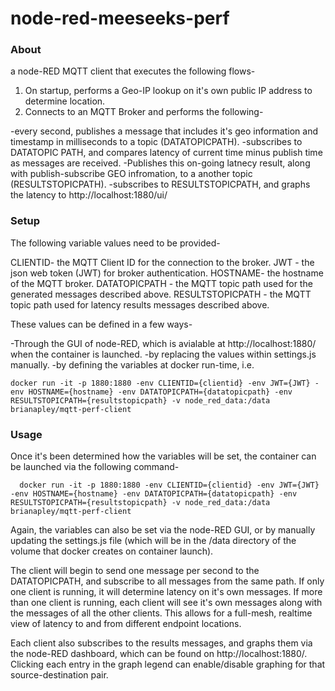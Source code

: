 node-red-meeseeks-perf
======================

### About

a node-RED MQTT client that executes the following flows-

1. On startup, performs a Geo-IP lookup on it's own public IP address to determine location.
2. Connects to an MQTT Broker and performs the following-

  -every second, publishes a message that includes it's geo information and timestamp in milliseconds to a topic (DATATOPICPATH).
  -subscribes to DATATOPIC PATH, and compares latency of current time minus publish time as messages are received.
  -Publishes this on-going latnecy result, along with publish-subscribe GEO infromation, to a another topic (RESULTSTOPICPATH).
  -subscribes to RESULTSTOPICPATH, and graphs the latency to http://localhost:1880/ui/
  
  ### Setup
  
  The following variable values need to be provided-
  
  CLIENTID- the MQTT Client ID for the connection to the broker.
  JWT - the json web token (JWT) for broker authentication.
  HOSTNAME- the hostname of the MQTT broker.
  DATATOPICPATH - the MQTT topic path used for the generated messages described above.
  RESULTSTOPICPATH - the MQTT topic path used for latency results messages described above.
  
  These values can be defined in a few ways-
  
  -Through the GUI of node-RED, which is avialable at http://localhost:1880/ when the container is launched.
  -by replacing the values within settings.js manually.
  -by defining the variables at docker run-time, i.e. 
  ```
  docker run -it -p 1880:1880 -env CLIENTID={clientid} -env JWT={JWT} -env HOSTNAME={hostname} -env DATATOPICPATH={datatopicpath} -env RESULTSTOPICPATH={resultstopicpath} -v node_red_data:/data brianapley/mqtt-perf-client
```

### Usage

Once it's been determined how the variables will be set, the container can be launched via the following command-

```
  docker run -it -p 1880:1880 -env CLIENTID={clientid} -env JWT={JWT} -env HOSTNAME={hostname} -env DATATOPICPATH={datatopicpath} -env RESULTSTOPICPATH={resultstopicpath} -v node_red_data:/data brianapley/mqtt-perf-client
  ```
  
  Again, the variables can also be set via the node-RED GUI, or by manually updating the settings.js file (which will be in the /data directory of the volume that docker creates on container launch).
  
  The client will begin to send one message per second to the DATATOPICPATH, and subscribe to all messages from the same path. If only one client is running, it will determine latency on it's own messages. If more than one client is running, each client will see it's own messages along with the messages of all the other clients. This allows for a full-mesh, realtime view of latency to and from different endpoint locations.
  
  Each client also subscribes to the results messages, and graphs them via the node-RED dashboard, which can be found on http://localhost:1880/. Clicking each entry in the graph legend can enable/disable graphing for that source-destination pair.
  
  

  
